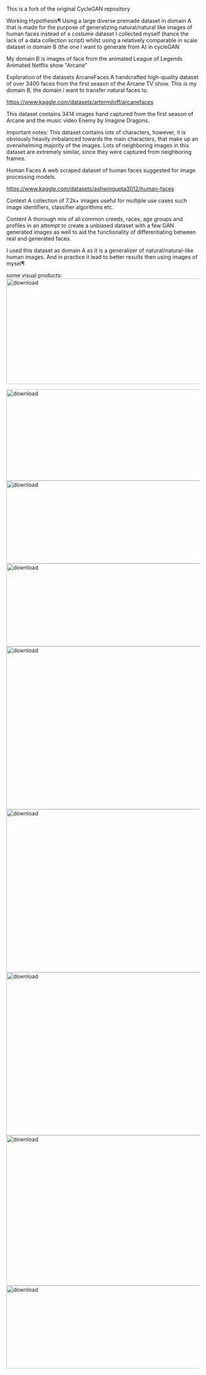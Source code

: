 This is a fork of the original CycleGAN repository 

Working Hypothesis¶
Using a large diverse premade dataset in domain A that is made for the purpose of generalizing natural/natural like images of human faces instead of a costume dataset I collected myself (hance the lack of a data collection script) whilst using a relatively comparable in scale dataset in domain B (the one I want to generate from A) in cycleGAN 

My domain B is images of face from the animated League of Legends Animated Netflix show "Arcane"


Exploration of the datasets
ArcaneFaces
A handcrafted high-quality dataset of over 3400 faces from the first season of the Arcane TV show. This is my domain B, the domain i want to transfer natural faces to.

https://www.kaggle.com/datasets/artermiloff/arcanefaces

This dataset contains 3414 images hand captured from the first season of Arcane and the music video Enemy by Imagine Dragons.

Important notes:
This dataset contains lots of characters, however, it is obviously heavily imbalanced towards the main characters, that make up an overwhelming majority of the images.
Lots of neighboring images in this dataset are extremely similar, since they were captured from neighboring frames.

Human Faces
A web scraped dataset of human faces suggested for image processing models.

https://www.kaggle.com/datasets/ashwingupta3012/human-faces

Context
A collection of 7.2k+ images useful for multiple use cases such image identifiers, classifier algorithms etc.

Content
A thorough mix of all common creeds, races, age groups and profiles in an attempt to create a unbiased dataset with a few GAN generated images as well to aid the functionality of differentiating between real and generated faces.

I used this dataset as domain A as it is a generalizer of natural/natural-like human images. And in practice it lead to better results then using images of mysel¶

some visual products:
<img width="794" height="275" alt="download" src="https://github.com/user-attachments/assets/d16f9b13-d0fe-4233-8605-c7aa2deab7f1" />

<img width="794" height="238" alt="download" src="https://github.com/user-attachments/assets/a02535fa-a4f8-474b-b8a0-905a66e32c33" />
<img width="794" height="216" alt="download" src="https://github.com/user-attachments/assets/fcffda85-3f0d-47b4-b29a-6018b4a3920f" />
<img width="794" height="216" alt="download" src="https://github.com/user-attachments/assets/34d97dc9-04d1-4a41-8a97-ecc788041aa3" />
<img width="772" height="425" alt="download" src="https://github.com/user-attachments/assets/5f01b8cb-e869-44cd-97b6-99c2e637a6b1" <img width="794" height="216" alt="download" src="https://github.com/user-attachments/assets/51bfa260-aa8d-42c8-98a5-fc59d09c9628" />

<img width="699" height="425" alt="download" src="https://github.com/user-attachments/assets/83eb2d81-36f0-45fa-aac2-72ad398d3026" />

<img width="699" height="425" alt="download" src="https://github.com/user-attachments/assets/692fcdb0-2dfc-4782-9966-5fe6845f84ed" />

<img width="794" height="392" alt="download" src="https://github.com/user-attachments/assets/6f7dee5f-7126-4696-b776-2b6b036ffca8" />


<img width="794" height="216" alt="download" src="https://github.com/user-attachments/assets/1dd575de-0384-4fd9-8de0-5ade27c30dda" />



